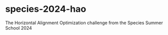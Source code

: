 # species-2024-hao
The Horizontal Alignment Optimization challenge from the Species Summer School 2024
